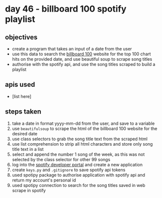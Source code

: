 # day 46 - billboard 100 spotify playlist

## objectives 
- create a program that takes an input of a date from the user
- use this data to search the [billboard 100](https://www.billboard.com/charts/hot-100/2000-08-12/) website for the top 100 chart hits on the provided date, and use beautiful soup to scrape song titles
- authorise with the spotify api, and use the song titles scraped to build a playlist

## apis used
- [list here]

## steps taken
1. take a date in format yyyy-mm-dd from the user, and save to a variable
2. use `beautifulsoup` to scrape the html of the billboard 100 website for the desired date
3. use class selectors to grab the song title text from the scraped html
4. use list comprehension to strip all html characters and store only song title text in a list
5. select and append the number 1 song of the week, as this was not selected by the class selector for other 99 songs
6. log into the [spotify developer portal](https://developer.spotify.com/dashboard/applications) and create a new application
7. create `keys.py` and `.gitignore` to save spotify api tokens
8. used spotipy package to authorise application with spotify api and return my account's personal id
9. used spotipy connection to search for the song titles saved in web scrape in spotify